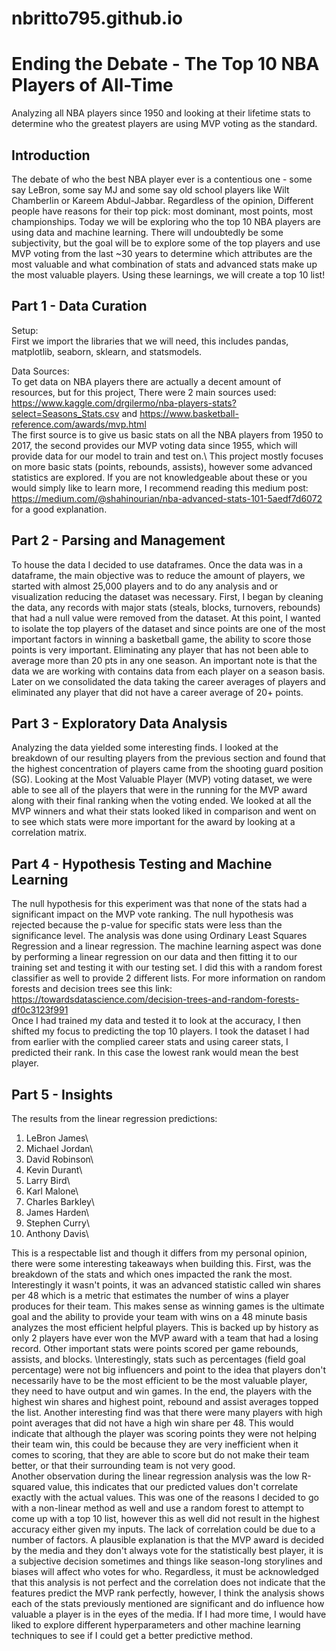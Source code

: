 # nbritto795.github.io


# Ending the Debate - The Top 10 NBA Players of All-Time

Analyzing all NBA players since 1950 and looking at their lifetime stats to determine who the greatest
players are using MVP voting as the standard.


## Introduction

The debate of who the best NBA player ever is a contentious one - some say LeBron, some say MJ and 
some say old school players like Wilt Chamberlin or Kareem Abdul-Jabbar. Regardless of the opinion,
Different people have reasons for their top pick: most dominant, most points, most championships.
Today we will be exploring who the top 10 NBA players are using data and machine learning. There
will undoubtedly be some subjectivity, but the goal will be to explore some of the top players and
use MVP voting from the last ~30 years to determine which attributes are the most valuable and what
combination of stats and advanced stats make up the most valuable players. Using these learnings,
we will create a top 10 list!
## Part 1 - Data Curation
Setup:\
First we import the libraries that we will need, this includes pandas, matplotlib, seaborn, sklearn,
and statsmodels.

Data Sources:\
To get data on NBA players there are actually a decent amount of resources, but for this project, There were 2 main sources used:
https://www.kaggle.com/drgilermo/nba-players-stats?select=Seasons_Stats.csv and https://www.basketball-reference.com/awards/mvp.html \
The first source is to give us basic stats on all the NBA players from 1950 to 2017, the second provides our MVP voting data since 1955, which will provide data for our model to train and test on.\ This project mostly focuses on more basic stats (points, rebounds, assists), however some advanced statistics are explored. If you are not knowledgeable about these or you would simply like to learn more, I recommend reading this medium post: https://medium.com/@shahinourian/nba-advanced-stats-101-5aedf7d6072 for a good  explanation.

## Part 2 - Parsing and Management
To house the data I decided to use dataframes. Once the data was in a dataframe, the main objective was to reduce the amount of players, we started with almost 25,000 players and to do any analysis and or visualization reducing the dataset was necessary. First, I began by cleaning the data, any records with major stats (steals, blocks, turnovers, rebounds) that had a null value were removed from the dataset. At this point, I wanted to isolate the top players of the dataset and since points are one of the most important factors in winning a basketball game, the ability to score those points is very important. Eliminating any player that has not been able to average more than 20 pts in any one season. An important note is that the data we are working with contains data from each player on a season basis. Later on we consolidated the data taking the career averages of players and eliminated any player that did not have a career average of 20+ points.

## Part 3 - Exploratory Data Analysis
Analyzing the data yielded some interesting finds. I looked at the breakdown of our resulting players from the previous section and found that the highest concentration of players came from the shooting guard position (SG). Looking at the Most Valuable Player (MVP) voting dataset, we were able to see all of the players that were in the running for the MVP award along with their final ranking when the voting ended. We looked at all the MVP winners and what their stats looked liked in comparison and went on to see which stats were more important for the award by looking at a correlation matrix.

## Part 4 - Hypothesis Testing and Machine Learning
The null hypothesis for this experiment was that none of the stats had a significant impact on the MVP vote ranking. The null hypothesis was rejected because the p-value for specific stats were less than the significance level. The analysis was done using Ordinary Least Squares Regression and a linear regression. The machine learning aspect was done by performing a linear regression on our data and then fitting it to our training set and testing it with our testing set. I did this with a random forest classifier as well to provide 2 different lists. For more information on random forests and decision trees see this link: https://towardsdatascience.com/decision-trees-and-random-forests-df0c3123f991 \
Once I had trained my data and tested it to look at the accuracy, I then shifted my focus to predicting the top 10 players. I took the dataset I had from earlier with the complied career stats and using career stats, I predicted their rank. In this case the lowest rank would mean the best player.

## Part 5 - Insights
The results from the linear regression predictions:
1. LeBron James\
2. Michael Jordan\
3. David Robinson\
4. Kevin Durant\
5. Larry Bird\
6. Karl Malone\
7. Charles Barkley\
8. James Harden\
9. Stephen Curry\
10. Anthony Davis\

This is a respectable list and though it differs from my personal opinion, there were some interesting takeaways when building this. First, was the breakdown of the stats and which ones impacted the rank the most. Interestingly it wasn't points, it was an advanced statistic called win shares per 48 which is a metric that estimates the number of wins a player produces for their team. This makes sense as winning games is the ultimate goal and the ability to provide your team with wins on a 48 minute basis analyzes the most efficient helpful players. This is backed up by history as only 2 players have ever won the MVP award with a team that had a losing record. Other important stats were points scored per game rebounds, assists, and blocks. \Interestingly, stats such as percentages (field goal percentage) were not big influencers and point to the idea that players don't necessarily have to be the most efficient to be the most valuable player, they need to have output and win games. In the end, the players with the highest win shares and highest point, rebound and assist averages topped the list. Another interesting find was that there were many players with high point averages that did not have a high win share per 48. This would indicate that although the player was scoring points they were not helping their team win, this could be because they are very inefficient when it comes to scoring, that they are able to score but do not make their team better, or that their surrounding team is not very good.\
Another observation during the linear regression analysis was the low R-squared value, this indicates that our predicted values don't correlate exactly with the actual values. This was one of the reasons I decided to go with a non-linear method as well and use a random forest to attempt to come up with a top 10 list, however this as well did not result in the highest accuracy either given my inputs. The lack of correlation could be due to a number of factors. A plausible explanation is that the MVP award is decided by the media and they don't always vote for the statistically best player, it is a subjective decision sometimes and things like season-long storylines and biases will affect who votes for who. Regardless, it must be acknowledged that this analysis is not perfect and the correlation does not indicate that the features predict the MVP rank perfectly, however, I think the analysis shows each of the stats previously mentioned are significant and do influence how valuable a player is in the eyes of the media. If I had more time, I would have liked to explore different hyperparameters and other machine learning techniques to see if I could get a better predictive method.